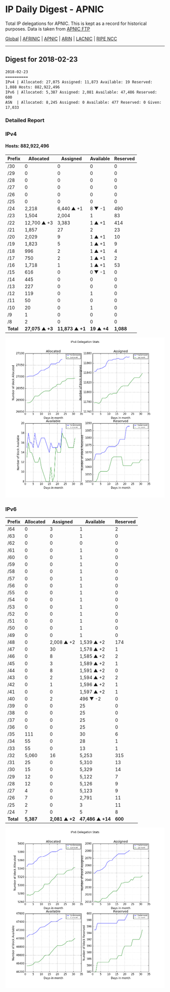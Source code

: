 # IP Daily Digest - APNIC

Total IP delegations for APNIC. This is kept as a record for historical purposes. Data is taken from [APNIC FTP](https://ftp.apnic.net/)

[Global](https://github.com/csmets/IP-Daily-Digest) | [AFRINIC](https://github.com/csmets/IP-Daily-Digest/tree/master/archives/AFRINIC) | [APNIC](https://github.com/csmets/IP-Daily-Digest/tree/master/archives/APNIC) | [ARIN](https://github.com/csmets/IP-Daily-Digest/tree/master/archives/ARIN) | [LACNIC](https://github.com/csmets/IP-Daily-Digest/tree/master/archives/LACNIC) | [RIPE NCC](https://github.com/csmets/IP-Daily-Digest/tree/master/archives/RIPE_NCC)

---

## Digest for 2018-02-23
```
2018-02-23
==========
IPv4 | Allocated: 27,075 Assigned: 11,873 Available: 19 Reserved: 1,088 Hosts: 882,922,496
IPv6 | Allocated: 5,387 Assigned: 2,081 Available: 47,486 Reserved: 600
ASN  | Allocated: 8,245 Assigned: 0 Available: 477 Reserved: 0 Given: 17,033
```

### Detailed Report

### IPv4

#### Hosts: **882,922,496**

| Prefix | Allocated | Assigned | Available | Reserved |
| ----- | ----- | ----- | ----- | ----- |
| /30 | 0 | 0 | 0 | 0 |
| /29 | 0 | 0 | 0 | 0 |
| /28 | 0 | 0 | 0 | 0 |
| /27 | 0 | 0 | 0 | 0 |
| /26 | 0 | 0 | 0 | 0 |
| /25 | 0 | 0 | 0 | 0 |
| /24 | 2,218 | 6,440 ▲ +1 | 8 ▼ -1 | 490 |
| /23 | 1,504 | 2,004 | 1 | 83 |
| /22 | 12,700 ▲ +3 | 3,383 | 1 ▲ +1 | 414 |
| /21 | 1,857 | 27 | 2 | 23 |
| /20 | 2,029 | 9 | 1 ▲ +1 | 10 |
| /19 | 1,823 | 5 | 1 ▲ +1 | 9 |
| /18 | 996 | 2 | 1 ▲ +1 | 4 |
| /17 | 750 | 2 | 1 ▲ +1 | 2 |
| /16 | 1,718 | 1 | 1 ▲ +1 | 53 |
| /15 | 616 | 0 | 0 ▼ -1 | 0 |
| /14 | 445 | 0 | 0 | 0 |
| /13 | 227 | 0 | 0 | 0 |
| /12 | 119 | 0 | 1 | 0 |
| /11 | 50 | 0 | 0 | 0 |
| /10 | 20 | 0 | 1 | 0 |
| /9 | 1 | 0 | 0 | 0 |
| /8 | 2 | 0 | 0 | 0 |
| **Total** | **27,075 ▲ +3** | **11,873 ▲ +1** | **19 ▲ +4** | **1,088** |

![ipv4-stats](ipv4-figure.png)

### IPv6

| Prefix | Allocated | Assigned | Available | Reserved |
| ----- | ----- | ----- | ----- | ----- |
| /64 | 0 | 3 | 1 | 2 |
| /63 | 0 | 0 | 1 | 0 |
| /62 | 0 | 0 | 0 | 0 |
| /61 | 0 | 0 | 1 | 0 |
| /60 | 0 | 0 | 1 | 0 |
| /59 | 0 | 0 | 1 | 0 |
| /58 | 0 | 0 | 1 | 0 |
| /57 | 0 | 0 | 1 | 0 |
| /56 | 0 | 0 | 1 | 0 |
| /55 | 0 | 0 | 1 | 0 |
| /54 | 0 | 0 | 1 | 0 |
| /53 | 0 | 0 | 1 | 0 |
| /52 | 0 | 0 | 1 | 0 |
| /51 | 0 | 0 | 1 | 0 |
| /50 | 0 | 0 | 1 | 0 |
| /49 | 0 | 0 | 1 | 0 |
| /48 | 0 | 2,008 ▲ +2 | 1,539 ▲ +2 | 174 |
| /47 | 0 | 30 | 1,578 ▲ +2 | 1 |
| /46 | 0 | 8 | 1,585 ▲ +2 | 2 |
| /45 | 0 | 3 | 1,589 ▲ +2 | 1 |
| /44 | 0 | 8 | 1,591 ▲ +2 | 0 |
| /43 | 0 | 2 | 1,594 ▲ +2 | 2 |
| /42 | 0 | 1 | 1,596 ▲ +2 | 1 |
| /41 | 0 | 0 | 1,597 ▲ +2 | 1 |
| /40 | 0 | 2 | 496 ▼ -2 | 0 |
| /39 | 0 | 0 | 25 | 0 |
| /38 | 0 | 0 | 25 | 0 |
| /37 | 0 | 0 | 25 | 0 |
| /36 | 0 | 0 | 25 | 0 |
| /35 | 111 | 0 | 30 | 6 |
| /34 | 55 | 0 | 28 | 1 |
| /33 | 55 | 0 | 13 | 1 |
| /32 | 5,060 | 16 | 5,253 | 315 |
| /31 | 25 | 0 | 5,310 | 13 |
| /30 | 15 | 0 | 5,329 | 14 |
| /29 | 12 | 0 | 5,122 | 7 |
| /28 | 12 | 0 | 5,126 | 9 |
| /27 | 4 | 0 | 5,123 | 9 |
| /26 | 7 | 0 | 2,791 | 11 |
| /25 | 2 | 0 | 3 | 11 |
| /24 | 7 | 0 | 5 | 8 |
| **Total** | **5,387** | **2,081 ▲ +2** | **47,486 ▲ +14** | **600** |

![ipv6-stats](ipv6-figure.png)